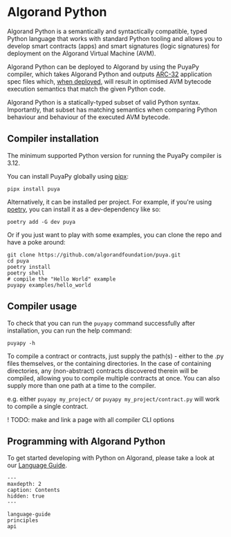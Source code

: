 # Algorand Python

Algorand Python is a semantically and syntactically compatible, typed Python language that works
with standard Python tooling and allows you to develop smart contracts (apps) and smart signatures
(logic signatures) for deployment on the Algorand Virtual Machine (AVM).

Algorand Python can be deployed to Algorand by using the PuyaPy compiler, which takes Algorand Python and outputs [ARC-32](https://github.com/algorandfoundation/ARCs/blob/main/ARCs/arc-0032.md) application spec files which, [when deployed](https://github.com/algorandfoundation/algokit-cli/blob/main/docs/features/generate.md#1-typed-clients), will result in optimised AVM bytecode execution semantics that match the given Python code.

Algorand Python is a statically-typed subset of valid Python syntax. Importantly, that subset has
matching semantics when comparing Python behaviour and behaviour of the executed AVM bytecode.

## Compiler installation

The minimum supported Python version for running the PuyaPy compiler is 3.12.

You can install PuyaPy globally using [pipx](https://pipx.pypa.io/stable/):

```shell
pipx install puya
```

Alternatively, it can be installed per project. For example, if you're using [poetry](https://python-poetry.org),
you can install it as a dev-dependency like so:

```shell
poetry add -G dev puya
```

Or if you just want to play with some examples, you can clone the repo and have a poke around:

```shell
git clone https://github.com/algorandfoundation/puya.git
cd puya
poetry install
poetry shell
# compile the "Hello World" example
puyapy examples/hello_world
```

## Compiler usage

To check that you can run the `puyapy` command successfully after installation, you can run the
help command:

    puyapy -h

To compile a contract or contracts, just supply the path(s) - either to the .py files themselves,
or the containing directories. In the case of containing directories, any (non-abstract) contracts
discovered therein will be compiled, allowing you to compile multiple contracts at once. You can
also supply more than one path at a time to the compiler.

e.g. either `puyapy my_project/` or `puyapy my_project/contract.py` will work to compile a single contract.

! TODO: make and link a page with all compiler CLI options

## Programming with Algorand Python

To get started developing with Python on Algorand, please take a look at our [Language Guide](language-guide.md).

```{toctree}
---
maxdepth: 2
caption: Contents
hidden: true
---

language-guide
principles
api
```
